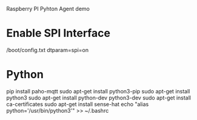 Raspberry PI Pyhton Agent demo

# Enable SPI Interface

/boot/config.txt
dtparam=spi=on

# Python
pip install paho-mqtt
sudo apt-get install python3-pip
sudo apt-get install python3
sudo apt-get  install python-dev python3-dev
sudo apt-get install ca-certificates
sudo apt-get install sense-hat
echo "alias python='/usr/bin/python3'" >>  ~/.bashrc
